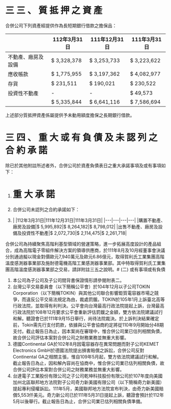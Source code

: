 # 三 三 、 質 抵 押 之 資 產

合併公司下列資產經提供作為長短期銀行借款之擔保品：

| |112年3月31日|111年12月31日|111年3月31日|
|---|---|---|---|
|不動產、廠房及設備|$ 3,328,378|$ 3,253,733|$ 3,223,622|
|應收帳款|$ 1,775,955|$ 3,197,362|$ 4,082,977|
|存貨|$ 231,511|$ 190,021|$ 230,522|
|投資性不動產|-|-|$ 49,573|
| |$ 5,335,844|$ 6,641,116|$ 7,586,694|

上述部分質抵押資產係屬提供予未動用額度擔保之長期銀行借款。

# 三 四 、 重 大 或 有 負 債 及 未 認 列 之 合 約 承 諾

除已於其他附註所述者外，合併公司於資產負債表日之重大承諾事項及或有事項如下：

1. # 重 大 承 諾

1. 合併公司未認列之合約承諾如下：
2. | |112年3月31日|111年12月31日|111年3月31日|
|---|---|---|---|
|購置不動產、廠房及設備|$ 5,995,892|$ 8,264,182|$ 8,798,012|
|出售不動產、廠房及設備及投資性不動產|$ 2,072,730|$ 2,114,475|$ 2,261,718|

合併公司為持續聚焦高階利基型領域的營運策略，進一步拓展高度設計的產品組合，成為高階電子零組件解決方案的領導供應商，於111年8月及10月經董事會決議分別通過擬以現金對價歐元7,940萬元及歐元6.86億元，取得賀利氏工業集團高階溫度感測器事業部及施耐德電機高階工業感測器事業部。其中特取得賀利氏工業集團高階溫度感測器事業部之交易，請詳附註三五之說明。# (二) 或有事項或有負債

1. 本公司為子公司及子公司間背書保證情形請參閱附表二。
2. 台灣公平交易委員會（以下簡稱公平會）於104年12月以子公司TOKIN Corporation（以下簡稱TOKIN）與其他公司聯合影響鉅質電容器市場之競爭，而違反公平交易法規定為由，裁處罰鍰。TOKIN於105年1月上訴臺北高等行政法院，並取得有利判決。公平會向台灣最高行政法院提起上訴，台灣最高行政法院於108年12月要求公平會重新評估罰鍰之金額，雙方依法院建議試行和解。聽證會已於111年9月15日舉行，尚待法院裁決。於上訴判決結果確定前，Tokin需先行支付罰款，依據與公平會協商約定將從110年9月開始分48期支付。截止報告日為止，因本案尚在審理中，惟合併公司業已估列相關負債，故合併公司評估本案對合併公司之財務業務並無重大影響。
3. 德國Continental GA於102年8月因電容器存在異常問題而對子公司KEMET Electronics GmbH於德國法院提出損害賠償之訴訟，合併公司反對Continental GA之相關主張，惟自109年5月起，雙方依法院建議試行和解。截止報告日為止，因和解內容尚在協商中，惟合併公司業已估列相關負債，故合併公司評估本案對合併公司之財務業務並無重大影響。
4. 台達電子工業股份有限公司之子公司乾坤科技股份有限公司於107年度向美國加州北區聯邦地方法院對子公司奇力新美國有限公司（以下簡稱奇力新美國）提起專利侵權訴訟。111年5月，美國聯邦地方法院宣布判決，由奇力新美國賠償5,553仟美元。奇力新公司已於111年5月31日提起上訴，聽證會預計於112年5月以後舉行。截止報告日為止，合併公司業已估列相關負債準備。